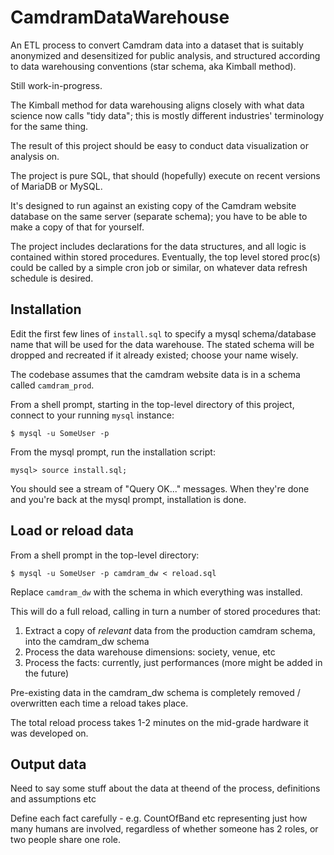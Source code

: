 # CamdramDataWarehouse

An ETL process to convert Camdram data into a dataset that is suitably anonymized and desensitized for public analysis, and structured according to data warehousing conventions (star schema, aka Kimball method).

Still work-in-progress.

The Kimball method for data warehousing aligns closely with what data science now calls "tidy data"; this is mostly different industries' terminology for the same thing.

The result of this project should be easy to conduct data visualization or analysis on.

The project is pure SQL, that should (hopefully) execute on recent versions of MariaDB or MySQL.

It's designed to run against an existing copy of the Camdram website database on the same server (separate schema); you have to be able to make a copy of that for yourself.

The project includes declarations for the data structures, and all logic is contained within stored procedures. Eventually, the top level stored proc(s) could be called by a simple cron job or similar, on whatever data refresh schedule is desired.

## Installation

Edit the first few lines of `install.sql` to specify a mysql schema/database name that will be used for the data warehouse. The stated schema will be dropped and recreated if it already existed; choose your name wisely.

The codebase assumes that the camdram website data is in a schema called `camdram_prod`.

From a shell prompt, starting in the top-level directory of this project, connect to your running `mysql` instance:

    $ mysql -u SomeUser -p

From the mysql prompt, run the installation script:

    mysql> source install.sql;

You should see a stream of "Query OK..." messages. When they're done and you're back at the mysql prompt, installation is done.

## Load or reload data

From a shell prompt in the top-level directory:

    $ mysql -u SomeUser -p camdram_dw < reload.sql

Replace `camdram_dw` with the schema in which everything was installed.

This will do a full reload, calling in turn a number of stored procedures that:

1. Extract a copy of _relevant_ data from the production camdram schema, into the camdram_dw schema
2. Process the data warehouse dimensions: society, venue, etc
3. Process the facts: currently, just performances (more might be added in the future)

Pre-existing data in the camdram_dw schema is completely removed / overwritten each time a reload takes place.

The total reload process takes 1-2 minutes on the mid-grade hardware it was developed on.

## Output data

Need to say some stuff about the data at theend of the process, definitions and assumptions etc

Define each fact carefully - e.g. CountOfBand etc representing just how many humans are involved, regardless of whether someone has 2 roles, or two people share one role.
